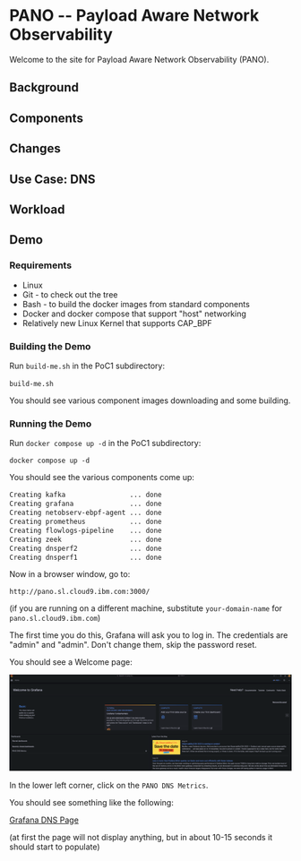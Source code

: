 # PANO -- Payload Aware Network Observability

Welcome to the site for Payload Aware Network Observability (PANO).

## Background

## Components

## Changes

## Use Case: DNS

## Workload

## Demo

### Requirements

- Linux
- Git - to check out the tree
- Bash - to build the docker images from standard components
- Docker and docker compose that support "host" networking
- Relatively new Linux Kernel that supports CAP_BPF

### Building the Demo

Run `build-me.sh` in the PoC1 subdirectory:

`build-me.sh`

You should see various component images downloading and some building.

### Running the Demo

Run `docker compose up -d` in the PoC1 subdirectory:

```
docker compose up -d
```

You should see the various components come up:
```
Creating kafka                ... done
Creating grafana              ... done
Creating netobserv-ebpf-agent ... done
Creating prometheus           ... done
Creating flowlogs-pipeline    ... done
Creating zeek                 ... done
Creating dnsperf2             ... done
Creating dnsperf1             ... done
```

Now in a browser window, go to:

```
http://pano.sl.cloud9.ibm.com:3000/
```

(if you are running on a different machine, substitute `your-domain-name` for `pano.sl.cloud9.ibm.com`)

The first time you do this, Grafana will ask you to log in.  The credentials are "admin" and "admin".  Don't change them, skip the password reset.

You should see a Welcome page:

![Grafana Welcome Page](images/grafana-welcome.png)

In the lower left corner, click on the `PANO DNS Metrics`.

You should see something like the following:

[Grafana DNS Page](images/grafana-pano.png)

(at first the page will not display anything, but in about 10-15 seconds it should start to populate)
